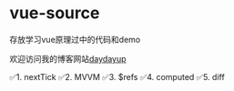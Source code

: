 # vue-source
存放学习vue原理过中的代码和demo

欢迎访问我的博客网站[daydayup](https://adjfks.github.io/daydayup-website/)

✅1. nextTick
✅2. MVVM 
✅3. $refs
✅4. computed
✅5. diff

